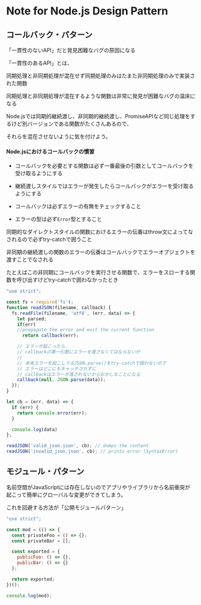 # Note for Node.js Design Pattern

## コールバック・パターン

「一貫性のないAPI」だと発見困難なバグの原因になる

「一貫性のあるAPI」とは、

同期処理と非同期処理が混在せず同期処理のみはたまた非同期処理のみで実装された関数

同期処理と非同期処理が混在するような関数は非常に発見が困難なバグの温床になる

Node.jsでは同期的継続渡し、非同期的継続渡し、PromiseAPIなど同じ処理をするけど別バージョンである関数がたくさんあるので、

それらを混在させないように気を付けよう。


#### Node.jsにおけるコールバックの慣習

- コールバックを必要とする関数は必ず一番最後の引数としてコールバックを受け取るようにする

- 継続渡しスタイルではエラーが発生したらコールバックがエラーを受け取るようにする

- コールバックは必ずエラーの有無をチェックすること

- エラーの型は必ず`Error`型とすること

同期的なダイレクトスタイルの関数におけるエラーの伝番はthrow文によってなされるので必ずtry-catchで囲うこと

非同期の継続渡しの関数のエラーの伝番はコールバックでエラーオブジェクトを渡すことでなされる

たとえばこの非同期にコールバックを実行させる関数で、エラーをスローする関数を呼び出すけどtry-catchで囲わなかったとき

```JavaScript
"use strict";

const fs = require('fs');
function readJSON(filename, callback) {
  fs.readFile(filename, 'utf8', (err, data) => {
    let parsed;
    if(err)
    //propagate the error and exit the current function
      return callback(err);

    // エラーが起こったら、
    // callbackの第一引数にエラーを渡さなくてはならないが
    // 
    // 本来エラーを起こしうるJSON.parse()をtry-catchで囲わないので
    // エラーはどこにもキャッチされずに
    // callbackはエラーが渡されないからおかしなことになる
    callback(null, JSON.parse(data));
  });
}

let cb = (err, data) => {
  if (err) {
    return console.error(err);
  }

  console.log(data)
};

readJSON('valid_json.json', cb); // dumps the content
readJSON('invalid_json.json', cb); // prints error (SyntaxError)
```

## モジュール・パターン

名前空間がJavaScriptには存在しないのでアプリやライブラリから名前衝突が起こって簡単にグローバルな変更ができてしまう。

これを回避する方法が「公開モジュールパターン」

```JavaScript
"use strict";

const mod = (() => {
  const privateFoo = () => {};
  const privateBar = [];

  const exported = {
    publicFoo: () => {},
    publicBar: () => {}
  };

  return exported;
})();

console.log(mod);
```

